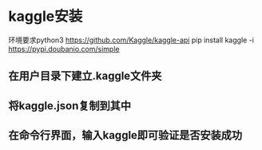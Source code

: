 # kaggle安装

环境要求python3
https://github.com/Kaggle/kaggle-api
pip install kaggle -i https://pypi.doubanio.com/simple

## 在用户目录下建立.kaggle文件夹
## 将kaggle.json复制到其中
## 在命令行界面，输入kaggle即可验证是否安装成功
